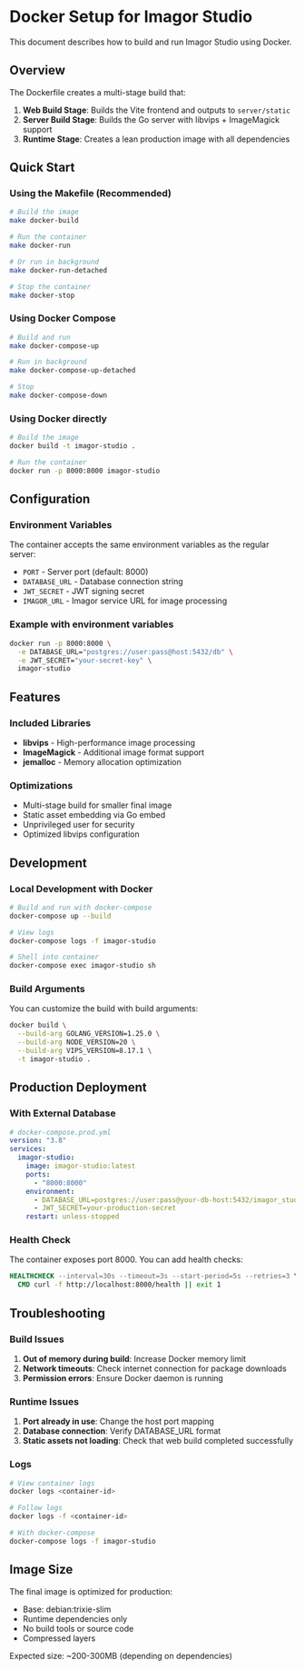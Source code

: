 # Docker Setup for Imagor Studio

This document describes how to build and run Imagor Studio using Docker.

## Overview

The Dockerfile creates a multi-stage build that:

1. **Web Build Stage**: Builds the Vite frontend and outputs to `server/static`
2. **Server Build Stage**: Builds the Go server with libvips + ImageMagick support
3. **Runtime Stage**: Creates a lean production image with all dependencies

## Quick Start

### Using the Makefile (Recommended)

```bash
# Build the image
make docker-build

# Run the container
make docker-run

# Or run in background
make docker-run-detached

# Stop the container
make docker-stop
```

### Using Docker Compose

```bash
# Build and run
make docker-compose-up

# Run in background
make docker-compose-up-detached

# Stop
make docker-compose-down
```

### Using Docker directly

```bash
# Build the image
docker build -t imagor-studio .

# Run the container
docker run -p 8000:8000 imagor-studio
```

## Configuration

### Environment Variables

The container accepts the same environment variables as the regular server:

- `PORT` - Server port (default: 8000)
- `DATABASE_URL` - Database connection string
- `JWT_SECRET` - JWT signing secret
- `IMAGOR_URL` - Imagor service URL for image processing

### Example with environment variables

```bash
docker run -p 8000:8000 \
  -e DATABASE_URL="postgres://user:pass@host:5432/db" \
  -e JWT_SECRET="your-secret-key" \
  imagor-studio
```

## Features

### Included Libraries

- **libvips** - High-performance image processing
- **ImageMagick** - Additional image format support
- **jemalloc** - Memory allocation optimization

### Optimizations

- Multi-stage build for smaller final image
- Static asset embedding via Go embed
- Unprivileged user for security
- Optimized libvips configuration

## Development

### Local Development with Docker

```bash
# Build and run with docker-compose
docker-compose up --build

# View logs
docker-compose logs -f imagor-studio

# Shell into container
docker-compose exec imagor-studio sh
```

### Build Arguments

You can customize the build with build arguments:

```bash
docker build \
  --build-arg GOLANG_VERSION=1.25.0 \
  --build-arg NODE_VERSION=20 \
  --build-arg VIPS_VERSION=8.17.1 \
  -t imagor-studio .
```

## Production Deployment

### With External Database

```yaml
# docker-compose.prod.yml
version: "3.8"
services:
  imagor-studio:
    image: imagor-studio:latest
    ports:
      - "8000:8000"
    environment:
      - DATABASE_URL=postgres://user:pass@your-db-host:5432/imagor_studio
      - JWT_SECRET=your-production-secret
    restart: unless-stopped
```

### Health Check

The container exposes port 8000. You can add health checks:

```dockerfile
HEALTHCHECK --interval=30s --timeout=3s --start-period=5s --retries=3 \
  CMD curl -f http://localhost:8000/health || exit 1
```

## Troubleshooting

### Build Issues

1. **Out of memory during build**: Increase Docker memory limit
2. **Network timeouts**: Check internet connection for package downloads
3. **Permission errors**: Ensure Docker daemon is running

### Runtime Issues

1. **Port already in use**: Change the host port mapping
2. **Database connection**: Verify DATABASE_URL format
3. **Static assets not loading**: Check that web build completed successfully

### Logs

```bash
# View container logs
docker logs <container-id>

# Follow logs
docker logs -f <container-id>

# With docker-compose
docker-compose logs -f imagor-studio
```

## Image Size

The final image is optimized for production:

- Base: debian:trixie-slim
- Runtime dependencies only
- No build tools or source code
- Compressed layers

Expected size: ~200-300MB (depending on dependencies)
